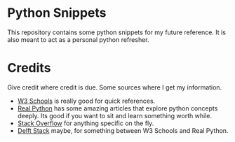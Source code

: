 # Python Snippets
This repository contains some python snippets for my future reference.
It is also meant to act as a personal python refresher. 

# Credits
Give credit where credit is due. Some sources where I get my information.
- [W3 Schools](https://www.w3schools.com/python/default.asp) is really good for quick references.
- [Real Python](https://realpython.com) has some amazing articles that explore python concepts deeply. Its good if you want to sit and learn something worth while.
- [Stack Overflow](https://stackoverflow.com/) for anything specific on the fly.
- [Delft Stack](https://www.delftstack.com/tags/python/) maybe, for something between W3 Schools and Real Python.
